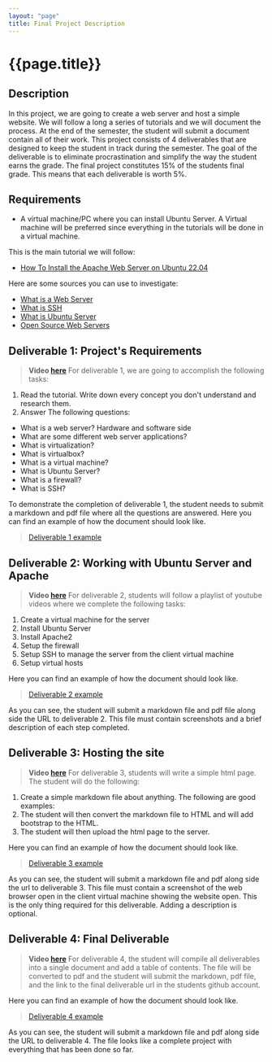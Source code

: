 ```yaml
---
layout: "page"
title: Final Project Description
---
```


# {{page.title}}

## Description
In this project, we are going to create a web server and host a simple website. We will follow a long a series of tutorials and we will document the process. At the end of the semester, the student will submit a document contain all of their work. This project consists of 4 deliverables that are designed to keep the student in track during the semester. The goal of the deliverable is to eliminate procrastination and simplify the way the student earns the grade. The final project constitutes 15% of the students final grade. This means that each deliverable is worth 5%.
## Requirements
* A virtual machine/PC where you can install Ubuntu Server. A Virtual machine will be preferred since everything in the tutorials will be done in a virtual machine.

This is the main tutorial we will follow:
* [How To Install the Apache Web Server on Ubuntu 22.04](https://rapurl.live/ch3)

Here are some sources you can use to investigate:
* [What is a Web Server](https://rapurl.live/pbe)
* [What is SSH](https://rapurl.live/9bg)
* [What is Ubuntu Server](https://rapurl.live/57a)
* [Open Source Web Servers](https://rapurl.live/pkm)

## Deliverable 1: Project's Requirements
> **Video [here](https://youtu.be/F0DdCC5Lq3A)**
For deliverable 1, we are going to accomplish the following tasks:
1. Read the tutorial. Write down every concept you don't understand and research them.
2. Answer The following questions:
* What is a web server? Hardware and software side
* What are some different web server applications?
* What is virtualization?
* What is virtualbox?
* What is a virtual machine?
* What is Ubuntu Server?
* What is a firewall?
* What is SSH?


To demonstrate the completion of deliverable 1, the student needs to submit a markdown and pdf file where all the questions are answered. Here you can find an example of how the document should look like.

> [Deliverable 1 example]()

## Deliverable 2: Working with Ubuntu Server and Apache
> **Video [here](https://youtu.be/F0DdCC5Lq3A)**
For deliverable 2, students will follow a playlist of youtube videos where we complete the following tasks:
1. Create a virtual machine for the server
2. Install Ubuntu Server
3. Install Apache2
4. Setup the firewall
5. Setup SSH to manage the server from the client virtual machine
6. Setup virtual hosts

Here you can find an example of how the document should look like.

> [Deliverable 2 example]()

As you can see, the student will submit a markdown file and pdf file along side the URL to deliverable 2. This file must contain screenshots and a brief description of each step completed.

## Deliverable 3: Hosting the site
> **Video [here](https://youtu.be/F0DdCC5Lq3A)**
For deliverable 3, students will write a simple html page. The student will do the following:
1. Create a simple markdown file about anything. The following are good examples:
2. The student will then convert the markdown file to HTML and will add bootstrap to the HTML.
3. The student will then upload the html page to the server.

Here you can find an example of how the document should look like.

> [Deliverable 3 example]()

As you can see, the student will submit a markdown file and pdf along side the url to deliverable 3. This file must contain a screenshot of the web browser open in the client virtual machine showing the website open. This is the only thing required for this deliverable. Adding a description is optional. 

## Deliverable 4: Final Deliverable
> **Video [here](https://youtu.be/F0DdCC5Lq3A)**
For deliverable 4, the student will compile all deliverables into a single document and add a table of contents. The file will be converted to pdf and the student will submit the markdown, pdf file, and the link to the final deliverable url in the students github account.

Here you can find an example of how the document should look like.

> [Deliverable 4 example]()

As you can see, the student will submit a markdown file and pdf along side the URL to deliverable 4. The file looks like a complete project with everything that has been done so far. 